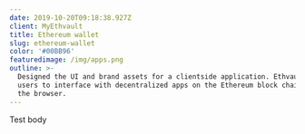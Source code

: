 ```yaml
---
date: 2019-10-20T09:18:38.927Z
client: MyEthvault
title: Ethereum wallet
slug: ethereum-wallet
color: '#00BB96'
featuredimage: /img/apps.png
outline: >-
  Designed the UI and brand assets for a clientside application. Ethvault allows
  users to interface with decentralized apps on the Ethereum block chain, all in
  the browser.
---
```

Test body
